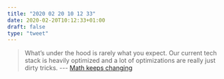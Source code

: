 ```yaml
---
title: "2020 02 20 10 12 33"
date: 2020-02-20T10:12:33+01:00
draft: false
type: "tweet"
---
```

> What’s under the hood is rarely what you expect. Our current tech stack is heavily optimized and a lot of optimizations are really just dirty tricks. --- [Math keeps changing](https://macwright.org/2020/02/14/math-keeps-changing.html)
